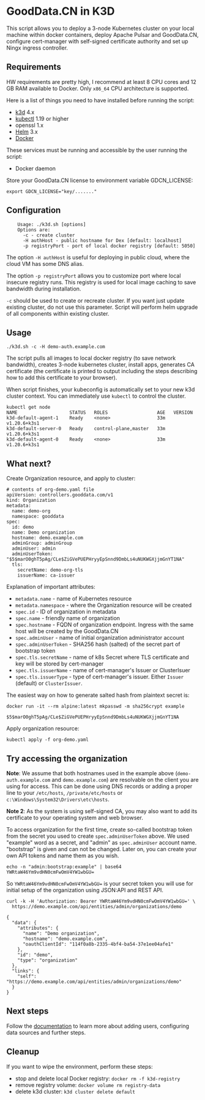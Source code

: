 # GoodData.CN in K3D
This script allows you to deploy a 3-node Kubernetes cluster on your local
machine within docker containers, deploy Apache Pulsar and GoodData.CN,
configure cert-manager with self-signed certificate authority and set up
Ningx ingress controller.

## Requirements

HW requirements are pretty high, I recommend at least 8 CPU cores and 12 GB
RAM available to Docker. Only `x86_64` CPU architecture is supported.

Here is a list of things you need to have installed before running the script:
* [k3d](https://github.com/rancher/k3d/releases/tag/v4.4.8) 4.x
* [kubectl](https://kubernetes.io/docs/tasks/tools/) 1.19 or higher
* openssl 1.x
* [Helm](https://helm.sh/docs/intro/install/) 3.x
* [Docker](https://www.docker.com/)

These services must be running and accessible by the user running the script:
* Docker daemon

Store your GoodData.CN license to environment variable GDCN_LICENSE:
```
export GDCN_LICENSE="key/......."
```

## Configuration
```
    Usage: ./k3d.sh [options]
    Options are:
      -c - create cluster
      -H authHost - public hostname for Dex [default: localhost]
      -p registryPort - port of local docker registry [default: 5050]
```

The option `-H authHost` is useful for deploying in public cloud, where the
cloud VM has some DNS alias.

The option `-p registryPort` allows you to customize port where local insecure
registry runs. This registry is used for local image caching to save bandwidth
during installation.

`-c` should be used to create or recreate cluster. If you want just update
existing cluster, do not use this parameter. Script will perform helm upgrade
of all components within existing cluster.

## Usage
```
./k3d.sh -c -H demo-auth.example.com
```
The script pulls all images to local docker registry (to save network
bandwidth), creates 3-node kubernetes cluster, install apps, generates
CA certificate (the certificate is printed to output including the steps
describing how to add this certificate to your browser).

When script finishes, your kubeconfig is automatically set to your new
k3d cluster context. You can immediately use `kubectl` to control the cluster.

```
kubectl get node
NAME                   STATUS   ROLES                  AGE   VERSION
k3d-default-agent-1    Ready    <none>                 33m   v1.20.6+k3s1
k3d-default-server-0   Ready    control-plane,master   33m   v1.20.6+k3s1
k3d-default-agent-0    Ready    <none>                 33m   v1.20.6+k3s1
```

## What next?
Create Organization resource, and apply to cluster:

```
# contents of org-demo.yaml file
apiVersion: controllers.gooddata.com/v1
kind: Organization
metadata:
  name: demo-org
  namespace: gooddata
spec:
  id: demo
  name: Demo organization
  hostname: demo.example.com
  adminGroup: adminGroup
  adminUser: admin
  adminUserToken: "$5$marO0ghT5pAg/CLe$ZiGVePUEPHryyEpSnnd9DmbLs4uNUKWGXjjmGnYT1NA"
  tls:
    secretName: demo-org-tls
    issuerName: ca-issuer
```

Explanation of important attributes:
* `metadata.name` - name of Kubernetes resource
* `metadata.namespace` - where the Organization resource  will be created
* `spec.id` - ID of organization in metadata
* `spec.name` - friendly name of organization
* `spec.hostname` - FQDN of organization endpoint. Ingress with the same host will be
  created by the GoodData.CN
* `spec.adminUser` - name of initial organization administrator account
* `spec.adminUserToken` - SHA256 hash (salted) of the secret part of bootstrap
  token
* `spec.tls.secretName` - name of k8s Secret where TLS certificate and key will
  be stored by cert-manager
* `spec.tls.issuerName` - name of cert-manager's Issuer or ClusterIsuer
* `spec.tls.issuerType` - type of cert-manager's issuer. Either `Issuer` (default)
  or `ClusterIssuer`.

The easiest way on how to generate salted hash from plaintext secret is:

```
docker run -it --rm alpine:latest mkpasswd -m sha256crypt example

$5$marO0ghT5pAg/CLe$ZiGVePUEPHryyEpSnnd9DmbLs4uNUKWGXjjmGnYT1NA
```

Apply organization resource:
```
kubectl apply -f org-demo.yaml
```

## Try accessing the organization
**Note**: We assume that both hostnames used in the example above
(`demo-auth.example.com` and `demo.example.com`) are resolvable on the client
you are using for access. This can be done using DNS records or adding a proper
line to your `/etc/hosts`, `/private/etc/hosts` or
`c:\Windows\System32\Drivers\etc\hosts`.

**Note 2**: As the system is using self-signed CA, you may also want to add its
certificate to your operating system and web browser.

To access organization for the first time, create so-called bootstrap token from
the secret you used to create `spec.adminUserToken` above. We used "example"
word as a secret, and "admin" as `spec.adminUser` account name. "bootstrap" is
given and can not be changed. Later on, you can create your own API tokens and
name them as you wish.

```
echo -n "admin:bootstrap:example" | base64
YWRtaW46Ym9vdHN0cmFwOmV4YW1wbGU=
```

So `YWRtaW46Ym9vdHN0cmFwOmV4YW1wbGU=` is your secret token you will use for
initial setup of the organization using JSON:API and REST API.

```
curl -k -H 'Authorization: Bearer YWRtaW46Ym9vdHN0cmFwOmV4YW1wbGU=' \
  https://demo.example.com/api/entities/admin/organizations/demo

{
  "data": {
    "attributes": {
      "name": "Demo organization",
      "hostname": "demo.example.com",
      "oauthClientId": "114f0a8b-2335-4bf4-ba54-37e1ee04afe1"
    },
    "id": "demo",
    "type": "organization"
  },
  "links": {
    "self": "https://demo.example.com/api/entities/admin/organizations/demo"
  }
}
```

## Next steps
Follow the [documentation](https://www.gooddata.com/developers/cloud-native/doc)
to learn more about adding users, configuring data sources and further steps.

## Cleanup
If you want to wipe the environment, perform these steps:
* stop and delete local Docker registry: `docker rm -f k3d-registry`
* remove registry volume: `docker volume rm registry-data`
* delete k3d cluster: `k3d cluster delete default`
